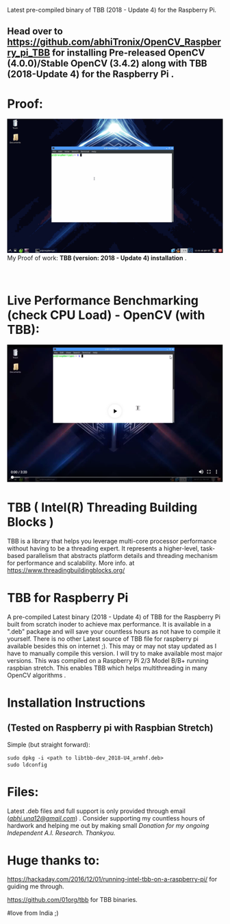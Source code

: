Latest pre-compiled binary of TBB (2018 - Update 4) for the Raspberry Pi.

## Head over to https://github.com/abhiTronix/OpenCV_Raspberry_pi_TBB for installing Pre-released OpenCV (4.0.0)/Stable OpenCV (3.4.2) along with TBB (2018-Update 4) for the Raspberry Pi .

# Proof:

![](https://github.com/abhiTronix/TBB_Raspberry_pi/blob/master/new.gif)
My Proof of work: **TBB (version: 2018 - Update 4) installation** .
<br>
<br>
<br>
# Live Performance Benchmarking (check CPU Load) - OpenCV (with TBB):

[![Everything Is AWESOME](https://github.com/abhiTronix/TBB_Raspberry_pi/blob/master/Youtube-video.png)](https://youtu.be/HBxyQU-c62o "Live! Raspberry Pi OpenCV & Dlib Multi-Snapchat Filters Python Implementation [Robust and Fastest]")


# TBB ( Intel(R) Threading Building Blocks )
TBB is a library that helps you leverage multi-core processor performance without having to be a threading expert. It represents a higher-level, task-based parallelism that abstracts platform details and threading mechanism for performance and scalability.
More info. at https://www.threadingbuildingblocks.org/

# TBB for Raspberry Pi
A pre-compiled Latest binary (2018 - Update 4) of TBB for the Raspberry Pi built from scratch inoder to achieve max performance. It is available in a ".deb" package and will save your countless hours as not have to compile it yourself. There is no other Latest source of TBB file for raspberry pi available besides this on internet ;). This may or may not stay updated as I have to manually compile this version.  I will try to make available most major versions.  This was compiled on a Raspberry Pi 2/3 Model B/B+ running raspbian stretch.  This enables TBB which helps multithreading in many OpenCV algorithms .

# Installation Instructions
## (Tested on Raspberry pi with Raspbian Stretch)
Simple (but straight forward):
```
sudo dpkg -i <path to libtbb-dev_2018-U4_armhf.deb>
sudo ldconfig
```
# Files:
Latest .deb files and full support is only provided through email (*abhi.una12@gmail.com*) . Consider supporting my countless hours of hardwork and helping me out by making small *Donation for my ongoing Independent A.I. Research. Thankyou.*

# Huge thanks to:
https://hackaday.com/2016/12/01/running-intel-tbb-on-a-raspberry-pi/ for guiding me through.

https://github.com/01org/tbb for TBB binaries.

#love from India ;)
